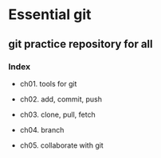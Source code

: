 # Essential git

## git practice repository for all

### Index

- ch01. tools for git

- ch02. add, commit, push

- ch03. clone, pull, fetch

- ch04. branch

- ch05. collaborate with git
